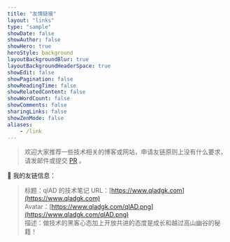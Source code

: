 ```yaml
---
title: "友情链接"
layout: "links"
type: "sample"
showDate: false
showAuthor: false
showHero: true
heroStyle: background
layoutBackgroundBlur: true
layoutBackgroundHeaderSpace: true
showEdit: false
showPagination: false
showReadingTime: false
showRelatedContent: false
showWordCount: false
showComments: false
sharingLinks: false
showZenMode: false
aliases:
    - /link
---
```


> 欢迎大家推荐一些技术相关的博客或网站，申请友链原则上没有什么要求，请发邮件或提交 [PR](https://github.com/qlad/qlad.github.io/blob/main/assets/data/friends/links.json) 。

🔗 我的友链信息：

> 标题：qlAD 的技术笔记
> URL：[https://www.qladgk.com](https://www.qladgk.com)  
> Avatar：[https://www.qladgk.com/qlAD.png](https://www.qladgk.com/qlAD.png)  
> 描述：做技术的黑客心态加上开放共进的态度是成长和越过高山幽谷的秘籍！
